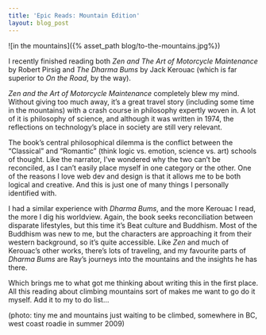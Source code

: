 ```yaml
---
title: 'Epic Reads: Mountain Edition'
layout: blog_post
---
```

![in the mountains]({% asset_path blog/to-the-mountains.jpg%})

I recently finished reading both *Zen and The Art of Motorcycle Maintenance* by Robert Pirsig and *The Dharma Bums* by Jack Kerouac (which is far superior to *On the Road*, by the way).

*Zen and the Art of Motorcycle Maintenance* completely blew my mind. Without giving too much away, it’s a great travel story (including some time in the mountains) with a crash course in philosophy expertly woven in. A lot of it is philosophy of science, and although it was written in 1974, the reflections on technology’s place in society are still very relevant.

The book’s central philosophical dilemma is the conflict between the “Classical” and “Romantic” (think logic vs. emotion, science vs. art) schools of thought. Like the narrator, I’ve wondered why the two can’t be reconciled, as I can’t easily place myself in one category or the other. One of the reasons I love web dev and design is that it allows me to be both logical and creative. And this is just one of many things I personally identified with.

I had a similar experience with *Dharma Bums*, and the more Kerouac I read, the more I dig his worldview. Again, the book seeks reconciliation between disparate lifestyles, but this time it’s Beat culture and Buddhism. Most of the Buddhism was new to me, but the characters are approaching it from their western background, so it’s quite accessible. Like *Zen* and much of Kerouac’s other works, there’s lots of traveling, and my favourite parts of *Dharma Bums* are Ray’s journeys into the mountains and the insights he has there.

Which brings me to what got me thinking about writing this in the first place. All this reading about climbing mountains sort of makes me want to go do it myself. Add it to my to do list…

(photo: tiny me and mountains just waiting to be climbed, somewhere in BC, west coast roadie in summer 2009)